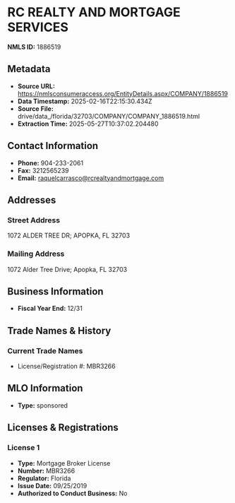 # RC REALTY AND MORTGAGE SERVICES

**NMLS ID:** 1886519

## Metadata
- **Source URL:** https://nmlsconsumeraccess.org/EntityDetails.aspx/COMPANY/1886519
- **Data Timestamp:** 2025-02-16T22:15:30.434Z
- **Source File:** drive/data_/florida/32703/COMPANY/COMPANY_1886519.html
- **Extraction Time:** 2025-05-27T10:37:02.204480

## Contact Information
- **Phone:** 904-233-2061
- **Fax:** 3212565239
- **Email:** raquelcarrasco@rcrealtyandmortgage.com

## Addresses
### Street Address
1072 ALDER TREE DR; APOPKA, FL 32703

### Mailing Address
1072 Alder Tree Drive; Apopka, FL 32703

## Business Information
- **Fiscal Year End:** 12/31

## Trade Names & History
### Current Trade Names
- License/Registration #: MBR3266

## MLO Information
- **Type:** sponsored

## Licenses & Registrations

### License 1
- **Type:** Mortgage Broker License
- **Number:** MBR3266
- **Regulator:** Florida
- **Issue Date:** 09/25/2019
- **Authorized to Conduct Business:** No
